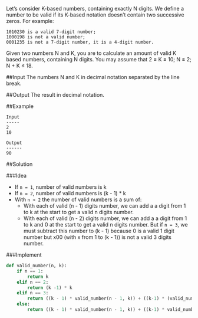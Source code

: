 Let’s consider K-based numbers, containing exactly N digits. We define a number to be valid if its K-based notation doesn’t contain two successive zeros. For example:

```
1010230 is a valid 7-digit number;
1000198 is not a valid number;
0001235 is not a 7-digit number, it is a 4-digit number.
```

Given two numbers N and K, you are to calculate an amount of valid K based numbers, containing N digits.
You may assume that 2 ≤ K ≤ 10; N ≥ 2; N + K ≤ 18.

##Input
The numbers N and K in decimal notation separated by the line break.

##Output
The result in decimal notation.

##Example

```
Input
-----
2
10

Output
------
90
```

##Solution

###Idea

* If `n = 1`, number of valid numbers is k
* If `n = 2`, number of valid numbers is (k - 1) * k
* With `n > 2` the number of valid numbers is a sum of:
  + With each of valid (n - 1) digits number, we can add a a digit from 1 to k at the start to get a valid n digits number.
  + With each of valid (n - 2) digits number, we can add a a digit from 1 to k and 0 at the start to get a valid n digits number. But if `n = 3`, we must subtract this number to (k - 1) because 0 is a valid 1 digit number but x00 (with x from 1 to (k - 1)) is not a valid 3 digits number.

###Implement

```python
def valid_number(n, k):
    if n == 1:
        return k
    elif n == 2:
        return (k -1) * k
    elif n == 3:
        return ((k - 1) * valid_number(n - 1, k)) + ((k-1) * (valid_number(n-2, k) - 1))
    else:
        return ((k - 1) * valid_number(n - 1, k)) + ((k-1) * valid_number(n-2, k))
```
